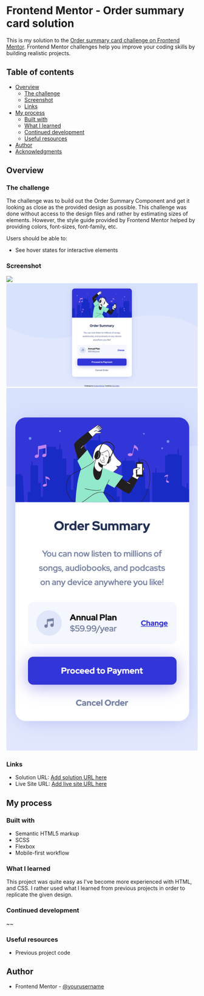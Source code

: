 # Frontend Mentor - Order summary card solution

This is my solution to the [Order summary card challenge on Frontend Mentor](https://www.frontendmentor.io/challenges/order-summary-component-QlPmajDUj). Frontend Mentor challenges help you improve your coding skills by building realistic projects. 


## Table of contents

- [Overview](#overview)
  - [The challenge](#the-challenge)
  - [Screenshot](#screenshot)
  - [Links](#links)
- [My process](#my-process)
  - [Built with](#built-with)
  - [What I learned](#what-i-learned)
  - [Continued development](#continued-development)
  - [Useful resources](#useful-resources)
- [Author](#author)
- [Acknowledgments](#acknowledgments)


## Overview

### The challenge

The challenge was to build out the Order Summary Component and get it looking as close as the provided design as possible. This challenge was done without access to the design files and rather by estimating sizes of elements. However, the style guide provided by Frontend Mentor helped by providing colors, font-sizes, font-family, etc.

Users should be able to:
- See hover states for interactive elements

### Screenshot

![](./screenshot.jpg)
![](./orderSumDesktop.png)
![](./orderSumMobile.png)


### Links

- Solution URL: [Add solution URL here](https://github.com/amallen1/order-sum-component)
- Live Site URL: [Add live site URL here](https://flamboyant-boyd-21a3e8.netlify.app/)

## My process

### Built with

- Semantic HTML5 markup
- SCSS
- Flexbox
- Mobile-first workflow


### What I learned

This project was quite easy as I've become more experienced with HTML, and CSS. I rather used what I learned from previous projects in order to replicate the given design.


### Continued development

~~

### Useful resources

- Previous project code

## Author

- Frontend Mentor - [@yourusername](https://www.frontendmentor.io/profile/amallen1)
